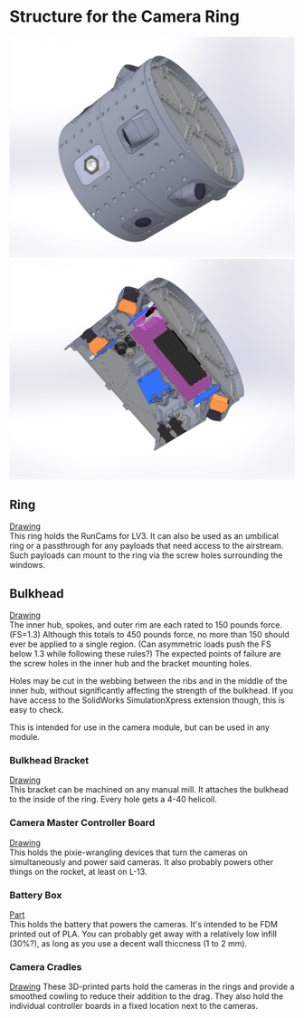 # Structure for the Camera Ring
![](cameraRing.png)  
![](cameraRing_sectioned.png)  

## Ring
[Drawing](structure/passthroughRing.pdf)  
This ring holds the RunCams for LV3. 
It can also be used as an umbilical ring or a passthrough for any payloads that need access to the airstream.
Such payloads can mount to the ring via the screw holes surrounding the windows.

## Bulkhead
[Drawing](structure/bulkhead.pdf)  
The inner hub, spokes, and outer rim are each rated to 150 pounds force. (FS=1.3)
Although this totals to 450 pounds force, no more than 150 should ever be applied to a single region.
(Can asymmetric loads push the FS below 1.3 while following these rules?)
The expected points of failure are the screw holes in the inner hub and the bracket mounting holes.

Holes may be cut in the webbing between the ribs and in the middle of the inner hub, without significantly affecting the strength of the bulkhead.
If you have access to the SolidWorks SimulationXpress extension though, this is easy to check.

This is intended for use in the camera module, but can be used in any module.

### Bulkhead Bracket
[Drawing](structure/bulkheadBracket.PDF)  
This bracket can be machined on any manual mill.
It attaches the bulkhead to the inside of the ring.
Every hole gets a 4-40 helicoil.

### Camera Master Controller Board
[Drawing](fireHazard/cameraMasterBoard.PDF)  
This holds the pixie-wrangling devices that turn the cameras on simultaneously and power said cameras.
It also probably powers other things on the rocket, at least on L-13.

### Battery Box
[Part](fireHazard/batteryBox.SLDPRT)  
This holds the battery that powers the cameras. 
It's intended to be FDM printed out of PLA.
You can probably get away with a relatively low infill (30%?), as long as you use a decent wall thiccness (1 to 2 mm).

### Camera Cradles
[Drawing](mechanical/camera/cradleAssemblyGuide.PDF)
These 3D-printed parts hold the cameras in the rings and provide a smoothed cowling to reduce their addition to the drag.
They also hold the individual controller boards in a fixed location next to the cameras.
